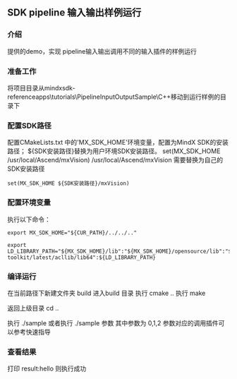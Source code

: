 ## SDK pipeline 输入输出样例运行

### 介绍
提供的demo，实现 pipeline输入输出调用不同的输入插件的样例运行

### 准备工作
将项目目录从mindxsdk-referenceapps\tutorials\PipelineInputOutputSample\C++移动到运行样例的目录下

### 配置SDK路径
配置CMakeLists.txt 中的'MX_SDK_HOME'环境变量，配置为MindX SDK的安装路径； ${SDK安装路径}替换为用户环境SDK安装路径。
set(MX_SDK_HOME /usr/local/Ascend/mxVision)
/usr/local/Ascend/mxVision 需要替换为自己的SDK安装路径

```
set(MX_SDK_HOME ${SDK安装路径}/mxVision)
```

### 配置环境变量
执行以下命令：

```
export MX_SDK_HOME="${CUR_PATH}/../../.."

export LD_LIBRARY_PATH="${MX_SDK_HOME}/lib":"${MX_SDK_HOME}/opensource/lib":"${MX_SDK_HOME}/opensource/lib64":"/usr/local/Ascend/ascend-toolkit/latest/acllib/lib64":${LD_LIBRARY_PATH}
```

### 编译运行
在当前路径下新建文件夹 build
进入build 目录
执行 cmake ..
执行 make

返回上级目录 cd ..

执行 ./sample 或者执行 ./sample 参数
其中参数为 0,1,2 参数对应的调用插件可以参考快速指导

### 查看结果
打印 result:hello 则执行成功

